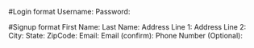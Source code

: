 #Login format
Username:
Password:

#Signup format
First Name:
Last Name:
Address Line 1:
Address Line 2: 
City:
State:
ZipCode:
Email:
Email (confirm):
Phone Number (Optional):
